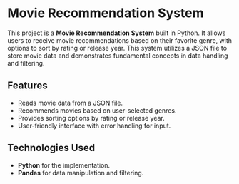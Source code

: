 # Movie Recommendation System

This project is a **Movie Recommendation System** built in Python. It allows users to receive movie recommendations based on their favorite genre, with options to sort by rating or release year. This system utilizes a JSON file to store movie data and demonstrates fundamental concepts in data handling and filtering.

## Features
- Reads movie data from a JSON file.
- Recommends movies based on user-selected genres.
- Provides sorting options by rating or release year.
- User-friendly interface with error handling for input.

## Technologies Used
- **Python** for the implementation.
- **Pandas** for data manipulation and filtering.